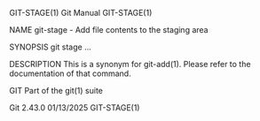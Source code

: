GIT-STAGE(1)								  Git Manual								  GIT-STAGE(1)

NAME
       git-stage - Add file contents to the staging area

SYNOPSIS
       git stage <arg>...

DESCRIPTION
       This is a synonym for git-add(1). Please refer to the documentation of that command.

GIT
       Part of the git(1) suite

Git 2.43.0								  01/13/2025								  GIT-STAGE(1)

